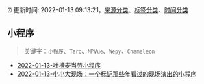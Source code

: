 :alarm_clock: 更新时间: 2022-01-13 09:13:21。[来源分类](../README.md)、[标签分类](../TAGS.md)、[时间分类](../TIMELINE.md)

## 小程序


> 关键字：`小程序`、`Taro`、`MPVue`、`Wepy`、`Chameleon`



- [2022-01-13-吐槽麦当劳小程序](https://www.v2ex.com/t/828031) 
- [2022-01-13-小小大现场：一个标记那些年看过的现场演出的小程序](https://www.v2ex.com/t/828022) 